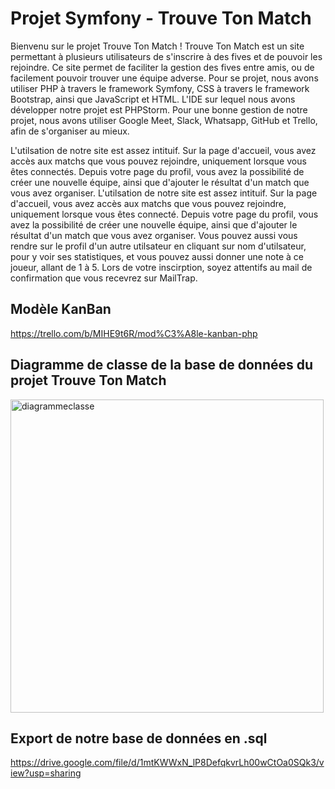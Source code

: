# Projet Symfony - Trouve Ton Match

Bienvenu sur le projet Trouve Ton Match !
Trouve Ton Match est un site permettant à plusieurs utilisateurs de s'inscrire à des fives et de pouvoir les rejoindre. Ce site permet de faciliter la gestion des fives entre amis, ou de facilement pouvoir trouver une équipe adverse.
Pour se projet, nous avons utiliser PHP à travers le framework Symfony, CSS à travers le framework Bootstrap, ainsi que JavaScript et HTML.
L'IDE sur lequel nous avons développer notre projet est PHPStorm.
Pour une bonne gestion de notre projet, nous avons utiliser Google Meet, Slack, Whatsapp, GitHub et Trello, afin de s'organiser au mieux.

L'utilsation de notre site est assez intituif. Sur la page d'accueil, vous avez accès aux matchs que vous pouvez rejoindre, uniquement lorsque vous êtes connectés. Depuis votre page du profil, vous avez la possibilité de créer une nouvelle équipe, ainsi que d'ajouter le résultat d'un match que vous avez organiser.
L'utilsation de notre site est assez intituif. Sur la page d'accueil, vous avez accès aux matchs que vous pouvez rejoindre, uniquement lorsque vous êtes connecté. Depuis votre page du profil, vous avez la possibilité de créer une nouvelle équipe, ainsi que d'ajouter le résultat d'un match que vous avez organiser.
Vous pouvez aussi vous rendre sur le profil d'un autre utilsateur en cliquant sur nom d'utilsateur, pour y voir ses statistiques, et vous pouvez aussi donner une note à ce joueur, allant de 1 à 5.
Lors de votre inscirption, soyez attentifs au mail de confirmation que vous recevrez sur MailTrap.

## Modèle KanBan
https://trello.com/b/MIHE9t6R/mod%C3%A8le-kanban-php

## Diagramme de classe de la base de données du projet Trouve Ton Match
<img width="501" alt="diagrammeclasse" src="https://user-images.githubusercontent.com/113670994/232299464-d070d92a-9d93-4a9a-ae32-cbdbecc5acc3.png">


## Export de notre base de données en .sql
https://drive.google.com/file/d/1mtKWWxN_lP8DefqkvrLh00wCtOa0SQk3/view?usp=sharing
